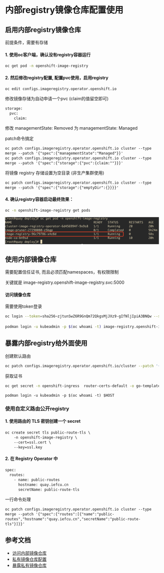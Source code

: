 # 内部registry镜像仓库配置使用

## 启用内部registry镜像仓库

前提条件，需要有存储

#### 1. 使用oc客户端，确认没有registry容器运行

```bash
oc get pod -n openshift-image-registry
```

#### 2. 然后修改registry配置, 配置pvc使用，启用registry

```
oc edit configs.imageregistry.operator.openshift.io
```

修改镜像存储为自动申请一个pvc (claim的值留空即可)
```
storage:
  pvc:
    claim:
```

修改 managementState: Removed 为 managementState: Managed

patch命令搞定
```
oc patch configs.imageregistry.operator.openshift.io cluster --type merge --patch '{"spec":{"managementState":"Managed"}}'
oc patch configs.imageregistry.operator.openshift.io cluster --type merge --patch '{"spec":{"storage":{"pvc":{claim:""}}}'
```

将镜像 registry 存储设置为空目录 (非生产集群使用)
```
oc patch configs.imageregistry.operator.openshift.io cluster --type merge --patch '{"spec":{"storage":{"emptyDir":{}}}}'
```

#### 4. 确认registry容器启动最终效果：

```bash
oc -n openshift-image-registry get pods
```

![](2022-03-08-20-24-25.png)

## 使用内部镜像仓库

需要配置信任证书, 而且必须匹配namespaces，有权限限制

关键就是 image-registry.openshift-image-registry.svc:5000

#### 访问镜像仓库  

需要使用token登录
```bash
oc login --token=sha256~zjtunSwZ6R9GnQm72QkgsMjJXz9-gIfNljIpiA3BNQw --server=https://api.kcp2-arm.iefcu.cn:6443

podman login -u kubeadmin -p $(oc whoami -t) image-registry.openshift-image-registry.svc:5000
```

## 暴露内部registry给外面使用

创建默认路由
```bash
oc patch configs.imageregistry.operator.openshift.io/cluster --patch '{"spec":{"defaultRoute":true}}' --type=merge
```

获取证书
```bash
oc get secret -n openshift-ingress  router-certs-default -o go-template='{{index .data "tls.crt"}}' | base64 -d | sudo tee /etc/pki/ca-trust/source/anchors/${HOST}.crt  > /dev/null
```

```
podman login -u kubeadmin -p $(oc whoami -t) $HOST
```

### 使用自定义路由公开registry

#### 1. 使用路由的 TLS 密钥创建一个 secret

```
oc create secret tls public-route-tls \
    -n openshift-image-registry \
    --cert=ssl.cert \
    --key=ssl.key
```

#### 2. 在 Registry Operator 中

```
spec:
  routes:
    - name: public-routes
      hostname: quay.iefcu.cn
      secretName: public-route-tls
```

一行命令处理
```
oc patch configs.imageregistry.operator.openshift.io cluster --type merge --patch '{"spec":{"routes":[{"name":"public-routes","hostname":"quay.iefcu.cn","secretName":"public-route-tls"}]}}'
```

## 参考文档

* [访问内部镜像仓库](https://docs.openshift.com/container-platform/4.6/registry/accessing-the-registry.html)
* [私有镜像仓库配置](https://docs.openshift.com/container-platform/4.8/registry/configuring_registry_storage/configuring-registry-storage-baremetal.html)
* [暴露私有镜像仓库](https://docs.openshift.com/container-platform/4.8/registry/securing-exposing-registry.html)
